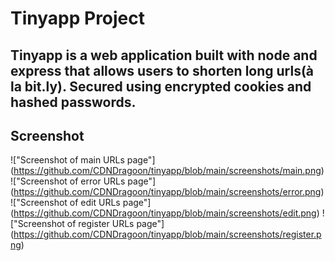 # Tinyapp Project
## Tinyapp is a web application built with node and express that allows users to shorten long urls(à la bit.ly). Secured using encrypted cookies and hashed passwords.
## Screenshot
!["Screenshot of main URLs page"] (https://github.com/CDNDragoon/tinyapp/blob/main/screenshots/main.png)
!["Screenshot of error URLs page"] (https://github.com/CDNDragoon/tinyapp/blob/main/screenshots/error.png)
!["Screenshot of edit URLs page"] (https://github.com/CDNDragoon/tinyapp/blob/main/screenshots/edit.png)
!["Screenshot of register URLs page"] (https://github.com/CDNDragoon/tinyapp/blob/main/screenshots/register.png)